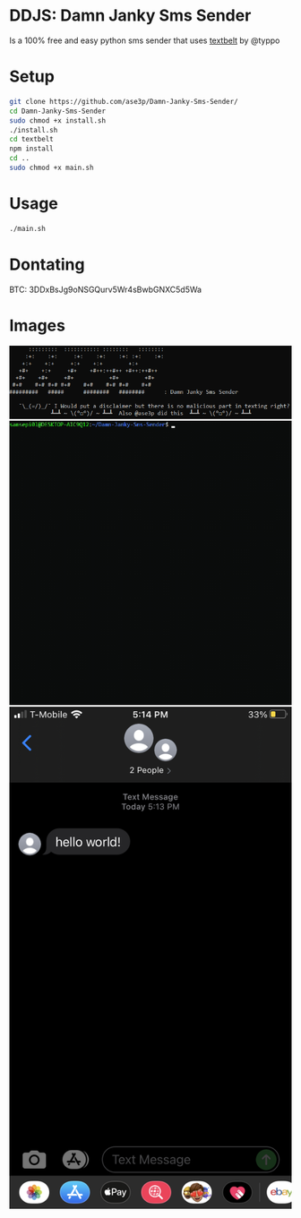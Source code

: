 # DDJS: Damn Janky Sms Sender
Is a 100% free and easy python sms sender that uses [textbelt](https://github.com/typpo/textbelt) by @typpo
# Setup
~~~bash
git clone https://github.com/ase3p/Damn-Janky-Sms-Sender/
cd Damn-Janky-Sms-Sender
sudo chmod +x install.sh
./install.sh
cd textbelt
npm install
cd ..
sudo chmod +x main.sh
~~~
# Usage
~~~bash
./main.sh
~~~
# Dontating
BTC: 3DDxBsJg9oNSGQurv5Wr4sBwbGNXC5d5Wa
# Images
![screenshot](/otherstuff/screenshot.png)
![gif](/otherstuff/example.gif)
![phone](/otherstuff/example.png)
